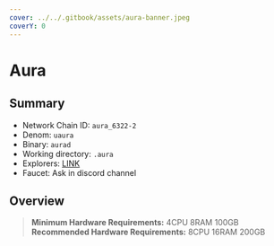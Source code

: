 ```yaml
---
cover: ../../.gitbook/assets/aura-banner.jpeg
coverY: 0
---
```


# Aura

## Summary

* Network Chain ID: `aura_6322-2`
* Denom: `uaura`
* Binary: `aurad`
* Working directory: `.aura`
* Explorers: [LINK](https://aurascan.io/)
* Faucet: Ask in discord channel

## Overview

> **Minimum Hardware Requirements:** 4CPU 8RAM 100GB \
> **Recommended Hardware Requirements:** 8CPU 16RAM 200GB
